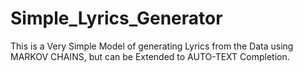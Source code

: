# Simple_Lyrics_Generator
This is a Very Simple Model of generating Lyrics from the Data using MARKOV CHAINS, but can be Extended to AUTO-TEXT Completion.
